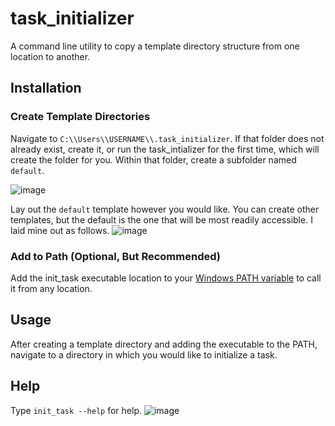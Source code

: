 # task_initializer
A command line utility to copy a template directory structure from one location to another. 

## Installation

### Create Template Directories
Navigate to `C:\\Users\\USERNAME\\.task_initializer`. If that folder does not already exist, create it, or run the task_intializer for the first time, which will create the folder for you. Within that folder, create a subfolder named `default`.

![image](https://github.com/CorMazz/task_initializer/assets/95447242/1b5ab942-51e0-4f2e-87e8-f0c892583f66)

Lay out the `default` template however you would like. You can create other templates, but the default is the one that will be most readily accessible. I laid mine out as follows.
![image](https://github.com/CorMazz/task_initializer/assets/95447242/77c00872-66ef-42f4-8584-9979df7cf397)

### Add to Path (Optional, But Recommended)
Add the init_task executable location to your [Windows PATH variable]([url](https://windowsloop.com/how-to-add-to-windows-path/)) to call it from any location. 

## Usage
After creating a template directory and adding the executable to the PATH, navigate to a directory in which you would like to initialize a task. 


## Help
Type `init_task --help` for help.
![image](https://github.com/CorMazz/task_initializer/assets/95447242/6e1d8e44-e752-4b46-95a5-241712d1d6c6)
